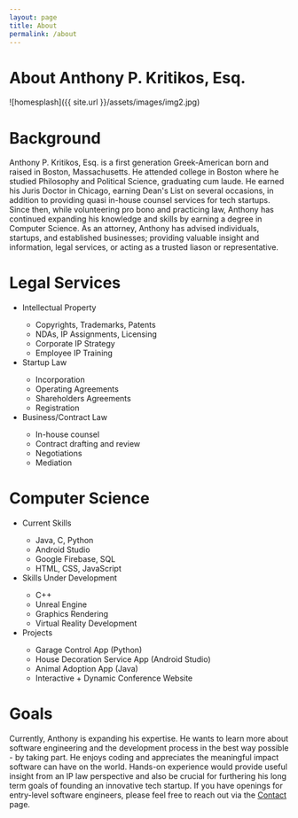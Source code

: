 ```yaml
---
layout: page
title: About
permalink: /about
---
```

<h1 class="post-title">About Anthony P. Kritikos, Esq.</h1>

![homesplash]({{ site.url }}/assets/images/img2.jpg)

<h1>Background</h1>

<p>Anthony P. Kritikos, Esq. is a first generation Greek-American born and raised in Boston, Massachusetts. He attended college in Boston where he studied Philosophy and Political Science, graduating cum laude. He earned his Juris Doctor in Chicago, earning Dean's List on several occasions, in addition to providing quasi in-house counsel services for tech startups. Since then, while volunteering pro bono and practicing law, Anthony has continued expanding his knowledge and skills by earning a degree in Computer Science. As an attorney, Anthony has advised individuals, startups, and established businesses; providing valuable insight and information, legal services, or acting as a trusted liason or representative.</p>

<div class="services">

<div class="legalcol">
<h1>Legal Services</h1>
<ul>
  <li>Intellectual Property</li>
  <ul>
    <li>Copyrights, Trademarks, Patents</li>
    <li>NDAs, IP Assignments, Licensing</li>
    <li>Corporate IP Strategy</li>
    <li>Employee IP Training</li>
  </ul>
  <li>Startup Law</li>
  <ul>
    <li>Incorporation</li>
    <li>Operating Agreements</li>
    <li>Shareholders Agreements</li>
    <li>Registration</li>
  </ul>
  <li>Business/Contract Law</li>
  <ul>
    <li>In-house counsel</li>
    <li>Contract drafting and review</li>
    <li>Negotiations</li>
    <li>Mediation</li>
  </ul>
</ul>
</div>

<div class="cscol">
<h1>Computer Science</h1>
<ul>
  <li>Current Skills</li>
  <ul>
    <li>Java, C, Python</li>
    <li>Android Studio</li>
    <li>Google Firebase, SQL</li>
    <li>HTML, CSS, JavaScript</li>
  </ul>
  <li>Skills Under Development</li>
  <ul>
    <li>C++</li>
    <li>Unreal Engine</li>
    <li>Graphics Rendering</li>
    <li>Virtual Reality Development</li>
  </ul>
  <li>Projects</li>
  <ul>
    <li>Garage Control App (Python)</li>
    <li>House Decoration Service App (Android Studio)</li>
    <li>Animal Adoption App (Java)</li>
    <li>Interactive + Dynamic Conference Website</li>
  </ul>
</ul>
</div>

</div>

<div class="goals">
    <h1>Goals</h1>
    <p>Currently, Anthony is expanding his expertise. He wants to learn more about software engineering and the development process in the best way possible - by taking part. He enjoys coding and appreciates the meaningful impact software can have on the world. Hands-on experience would provide useful insight from an IP law perspective and also be crucial for furthering his long term goals of founding an innovative tech startup. If you have openings for entry-level software engineers, please feel free to reach out via the <a href="https://singularity.lawyer/contact">Contact</a> page.</p>
</div>
